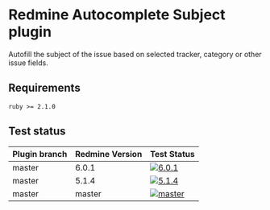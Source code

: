 Redmine Autocomplete Subject plugin
=======================

Autofill the subject of the issue based on selected tracker, category or other issue fields.


## Requirements

    ruby >= 2.1.0
    
## Test status

|Plugin branch| Redmine Version  | Test Status        |
|-------------|------------------|--------------------|
|master       | 6.0.1            | [![6.0.1][1]][5]   |
|master       | 5.1.4            | [![5.1.4][2]][5]   |
|master       | master           | [![master][4]][5]  |

[1]: https://github.com/nanego/redmine_autocomplete_subject/actions/workflows/6_0_1.yml/badge.svg
[2]: https://github.com/nanego/redmine_autocomplete_subject/actions/workflows/5_1_4.yml/badge.svg
[4]: https://github.com/nanego/redmine_autocomplete_subject/actions/workflows/master.yml/badge.svg
[5]: https://github.com/nanego/redmine_autocomplete_subject/actions
